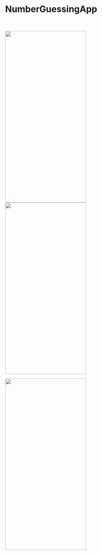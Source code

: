 # NumberGuessingApp

<br><br>
<img src="app/release/img1.png" width="260" height="550">
<img src="app/release/img2.png" width="260" height="550">

<img src="app/release/img3.png" width="260" height="550">

